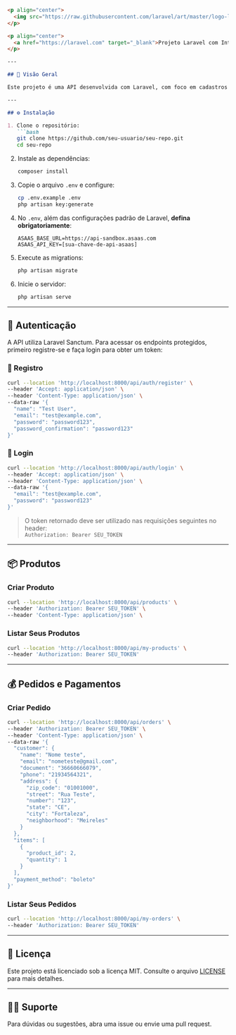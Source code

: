 ```markdown
<p align="center">
  <img src="https://raw.githubusercontent.com/laravel/art/master/logo-lockup/5%20SVG/2%20CMYK/1%20Full%20Color/laravel-logolockup-cmyk-red.svg" width="400" alt="Laravel Logo">
</p>

<p align="center">
  <a href="https://laravel.com" target="_blank">Projeto Laravel com Integração Asaas</a>
</p>

---

## 🚀 Visão Geral

Este projeto é uma API desenvolvida com Laravel, com foco em cadastros de produtos, clientes e geração de cobranças via [Asaas](https://asaas.com). A autenticação é baseada em tokens (Laravel Sanctum), e todas as ações protegidas exigem autenticação via Bearer Token.

---

## ⚙️ Instalação

1. Clone o repositório:
   ```bash
   git clone https://github.com/seu-usuario/seu-repo.git
   cd seu-repo
   ```

2. Instale as dependências:
   ```bash
   composer install
   ```

3. Copie o arquivo `.env` e configure:
   ```bash
   cp .env.example .env
   php artisan key:generate
   ```

4. No `.env`, além das configurações padrão de Laravel, **defina obrigatoriamente**:

   ```env
   ASAAS_BASE_URL=https://api-sandbox.asaas.com
   ASAAS_API_KEY=[sua-chave-de-api-asaas]
   ```

5. Execute as migrations:
   ```bash
   php artisan migrate
   ```

6. Inicie o servidor:
   ```bash
   php artisan serve
   ```

---

## 🔐 Autenticação

A API utiliza Laravel Sanctum. Para acessar os endpoints protegidos, primeiro registre-se e faça login para obter um token:

### 📌 Registro

```bash
curl --location 'http://localhost:8000/api/auth/register' \
--header 'Accept: application/json' \
--header 'Content-Type: application/json' \
--data-raw '{
  "name": "Test User",
  "email": "test@example.com",
  "password": "password123",
  "password_confirmation": "password123"
}'
```

### 📌 Login

```bash
curl --location 'http://localhost:8000/api/auth/login' \
--header 'Accept: application/json' \
--header 'Content-Type: application/json' \
--data-raw '{
  "email": "test@example.com",
  "password": "password123"
}'
```

> O token retornado deve ser utilizado nas requisições seguintes no header:  
> `Authorization: Bearer SEU_TOKEN`

---

## 📦 Produtos

### Criar Produto

```bash
curl --location 'http://localhost:8000/api/products' \
--header 'Authorization: Bearer SEU_TOKEN' \
--header 'Content-Type: application/json' \
```

### Listar Seus Produtos

```bash
curl --location 'http://localhost:8000/api/my-products' \
--header 'Authorization: Bearer SEU_TOKEN'
```

---

## 💰 Pedidos e Pagamentos

### Criar Pedido

```bash
curl --location 'http://localhost:8000/api/orders' \
--header 'Authorization: Bearer SEU_TOKEN' \
--header 'Content-Type: application/json' \
--data-raw '{
  "customer": {
    "name": "Nome teste",
    "email": "nometeste@gmail.com",
    "document": "36660666079",
    "phone": "21934564321",
    "address": {
      "zip_code": "01001000",
      "street": "Rua Teste",
      "number": "123",
      "state": "CE",
      "city": "Fortaleza",
      "neighborhood": "Meireles"
    }
  },
  "items": [
    {
      "product_id": 2,
      "quantity": 1
    }
  ],
  "payment_method": "boleto"
}'
```

### Listar Seus Pedidos

```bash
curl --location 'http://localhost:8000/api/my-orders' \
--header 'Authorization: Bearer SEU_TOKEN'
```

---

## 📄 Licença

Este projeto está licenciado sob a licença MIT. Consulte o arquivo [LICENSE](LICENSE) para mais detalhes.

---

## 🙋‍♂️ Suporte

Para dúvidas ou sugestões, abra uma issue ou envie uma pull request.
```
